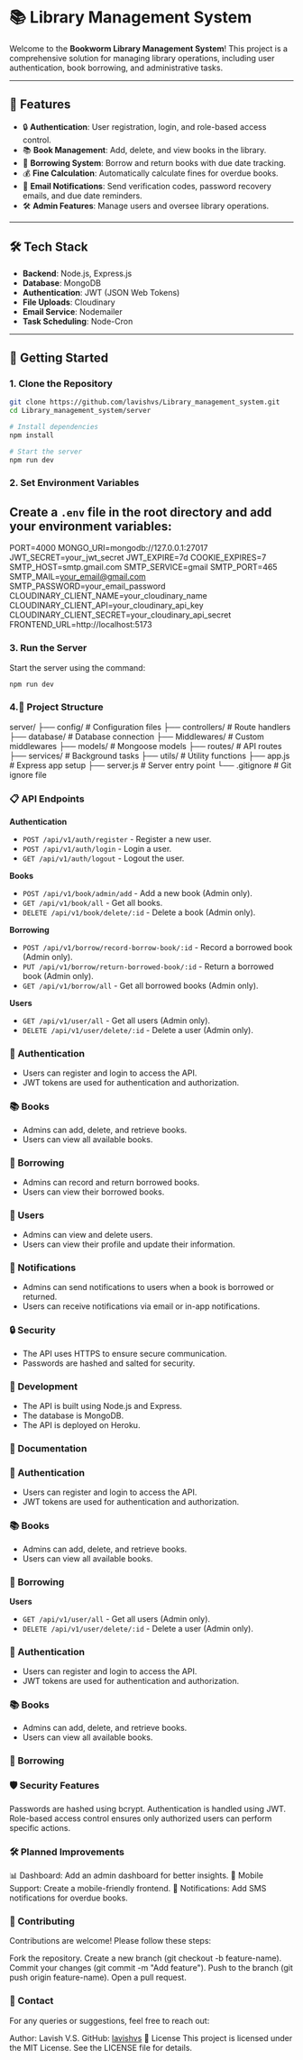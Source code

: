 # 📚 **Library Management System**  

Welcome to the **Bookworm Library Management System**! This project is a comprehensive solution for managing library operations, including user authentication, book borrowing, and administrative tasks.

---

## 🌟 **Features**

- 🔒 **Authentication**: User registration, login, and role-based access control.
- 📚 **Book Management**: Add, delete, and view books in the library.
- 📖 **Borrowing System**: Borrow and return books with due date tracking.
- 💰 **Fine Calculation**: Automatically calculate fines for overdue books.
- 📧 **Email Notifications**: Send verification codes, password recovery emails, and due date reminders.
- 🛠️ **Admin Features**: Manage users and oversee library operations.

---

## 🛠️ **Tech Stack**

- **Backend**: Node.js, Express.js
- **Database**: MongoDB
- **Authentication**: JWT (JSON Web Tokens)
- **File Uploads**: Cloudinary
- **Email Service**: Nodemailer
- **Task Scheduling**: Node-Cron

---

## 🚀 **Getting Started**

### **1. Clone the Repository**
```bash
git clone https://github.com/lavishvs/Library_management_system.git
cd Library_management_system/server

# Install dependencies
npm install

# Start the server
npm run dev
```

### **2. Set Environment Variables**
Create a `.env` file in the root directory and add your environment variables:
---
PORT=4000
MONGO_URI=mongodb://127.0.0.1:27017
JWT_SECRET=your_jwt_secret
JWT_EXPIRE=7d
COOKIE_EXPIRES=7
SMTP_HOST=smtp.gmail.com
SMTP_SERVICE=gmail
SMTP_PORT=465
SMTP_MAIL=your_email@gmail.com
SMTP_PASSWORD=your_email_password
CLOUDINARY_CLIENT_NAME=your_cloudinary_name
CLOUDINARY_CLIENT_API=your_cloudinary_api_key
CLOUDINARY_CLIENT_SECRET=your_cloudinary_api_secret
FRONTEND_URL=http://localhost:5173

### **3. Run the Server**
Start the server using the command:
```bash
npm run dev
```
### **4.📂 Project Structure**
server/
├── config/              # Configuration files
├── controllers/         # Route handlers
├── database/            # Database connection
├── Middlewares/         # Custom middlewares
├── models/              # Mongoose models
├── routes/              # API routes
├── services/            # Background tasks
├── utils/               # Utility functions
├── app.js               # Express app setup
├── server.js            # Server entry point
└── .gitignore           # Git ignore file


### **📋 API Endpoints**

**Authentication**

- `POST /api/v1/auth/register` - Register a new user.
- `POST /api/v1/auth/login` - Login a user.
- `GET /api/v1/auth/logout` - Logout the user.

**Books**

- `POST /api/v1/book/admin/add` - Add a new book (Admin only).
- `GET /api/v1/book/all` - Get all books.
- `DELETE /api/v1/book/delete/:id` - Delete a book (Admin only).

**Borrowing**

- `POST /api/v1/borrow/record-borrow-book/:id` - Record a borrowed book (Admin only).
- `PUT /api/v1/borrow/return-borrowed-book/:id` - Return a borrowed book (Admin only).
- `GET /api/v1/borrow/all` - Get all borrowed books (Admin only).

**Users**

- `GET /api/v1/user/all` - Get all users (Admin only).
- `DELETE /api/v1/user/delete/:id` - Delete a user (Admin only).

### **🔐 Authentication**

- Users can register and login to access the API.
- JWT tokens are used for authentication and authorization.

### **📚 Books**

- Admins can add, delete, and retrieve books.
- Users can view all available books.

### **📖 Borrowing**
- Admins can record and return borrowed books.
- Users can view their borrowed books.

### **👥 Users**

- Admins can view and delete users.
- Users can view their profile and update their information.

### **🔔 Notifications**

- Admins can send notifications to users when a book is borrowed or returned.
- Users can receive notifications via email or in-app notifications.


### **🔒 Security**

- The API uses HTTPS to ensure secure communication.
- Passwords are hashed and salted for security.

### **🔧 Development**

- The API is built using Node.js and Express.
- The database is MongoDB.
- The API is deployed on Heroku.

### **📝 Documentation**

### **🔐 Authentication**

- Users can register and login to access the API.
- JWT tokens are used for authentication and authorization.

### **📚 Books**

- Admins can add, delete, and retrieve books.
- Users can view all available books.

### **📖 Borrowing**

**Users**

- `GET /api/v1/user/all` - Get all users (Admin only).
- `DELETE /api/v1/user/delete/:id` - Delete a user (Admin only).

### **🔐 Authentication**

- Users can register and login to access the API.
- JWT tokens are used for authentication and authorization.

### **📚 Books**

- Admins can add, delete, and retrieve books.
- Users can view all available books.

### **📖 Borrowing**
### **🛡️ Security Features**

Passwords are hashed using bcrypt.
Authentication is handled using JWT.
Role-based access control ensures only authorized users can perform specific actions.

### **🛠️ Planned Improvements**

📊 Dashboard: Add an admin dashboard for better insights.
📱 Mobile Support: Create a mobile-friendly frontend.
🔔 Notifications: Add SMS notifications for overdue books.

### **🤝 Contributing**
Contributions are welcome! Please follow these steps:

Fork the repository.
Create a new branch (git checkout -b feature-name).
Commit your changes (git commit -m "Add feature").
Push to the branch (git push origin feature-name).
Open a pull request.

### **📧 Contact**
For any queries or suggestions, feel free to reach out:

Author: Lavish V.S.
GitHub: [lavishvs](https://github.com/lavishvs)
📜 License
This project is licensed under the MIT License. See the LICENSE file for details.
